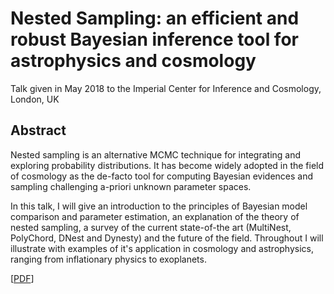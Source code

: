# Nested Sampling: an efficient and robust Bayesian inference tool for astrophysics and cosmology

Talk given in May 2018 to the Imperial Center for Inference and Cosmology, London, UK

## Abstract
Nested sampling is an alternative MCMC technique for integrating and
exploring probability distributions. It has become widely adopted in the
field of cosmology as the de-facto tool for computing Bayesian evidences and
sampling challenging a-priori unknown parameter spaces.

In this talk, I will give an introduction to the principles of Bayesian model
comparison and parameter estimation, an explanation of the theory of nested
sampling, a survey of the current state-of-the art (MultiNest, PolyChord,
DNest and Dynesty) and the future of the field. Throughout I will illustrate
with examples of it's application in cosmology and astrophysics, ranging from
inflationary physics to exoplanets.

[[PDF](https://github.com/williamjameshandley/talks/raw/icic_2018/will_handley_icic_2018.pdf)] 
